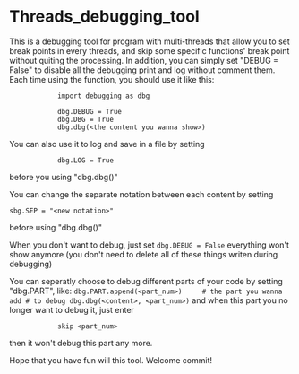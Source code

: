 # Threads_debugging_tool
 This is a debugging tool for program with multi-threads that allow you to set break points in every threads, and skip some specific functions' break point without quiting the processing.  In addition, you can simply set "DEBUG = False" to disable all the debugging print and log without comment them. Each time using the function, you should use it like this:
```
            import debugging as dbg
            
            dbg.DEBUG = True
            dbg.DBG = True
            dbg.dbg(<the content you wanna show>)
```
 
 
You can also use it to log and save in a file by setting

```   
            dbg.LOG = True
```
            
before you using "dbg.dbg(<content>)"
        
 
 
You can change the separate notation between each content by setting 
 ```
 sbg.SEP = "<new notation>"
 ```
before using "dbg.dbg(<content>)"
        
    
 
When you don't want to debug, just set 
            ```dbg.DEBUG = False```
everything won't show anymore (you don't need to delete all of these things writen during debugging)


 
You can seperatly choose to debug different parts of your code by setting "dbg.PART", like:
            ```
            dbg.PART.append(<part_num>)     # the part you wanna add
                                            # to debug
            dbg.dbg(<content>, <part_num>)
            ```
 and when this part you no longer want to debug it, just enter
 ```
             skip <part_num>
 ```
 then it won't debug this part any more.
 
 
 
 
 Hope that you have fun will this tool. Welcome commit!
